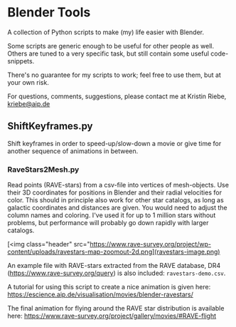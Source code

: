 

Blender Tools
==============

A collection of Python scripts to make (my) life easier with Blender.

Some scripts are generic enough to be useful for other people as well. Others are tuned to a very specific task, but still contain some useful code-snippets.

There's no guarantee for my scripts to work; feel free to use them, but at your own risk.

For questions, comments, suggestions, please contact me at
Kristin Riebe, kriebe@aip.de


## ShiftKeyframes.py
Shift keyframes in order to speed-up/slow-down a movie
or give time for another sequence of animations in between.

### RaveStars2Mesh.py
Read points (RAVE-stars) from a csv-file into vertices of mesh-objects.
Use their 3D coordinates for positions in Blender and their 
radial velocities for color. This should in principle also work for other star catalogs, as long as galactic coordinates and distances are given. You would need to adjust the column names and coloring.
I've used it for up to 1 million stars without problems, but performance will probably go down rapidly with larger catalogs.

[<img class="header" src="https://www.rave-survey.org/project/wp-content/uploads/ravestars-map-zoomout-2d.png](ravestars-image.png)

An example file with RAVE-stars extracted from the RAVE database, DR4 (https://www.rave-survey.org/query) is also included:
`ravestars-demo.csv`.

A tutorial for using this script to create a nice animation is given here:
https://escience.aip.de/visualisation/movies/blender-ravestars/

The final animation for flying around the RAVE star distribution is available here:
https://www.rave-survey.org/project/gallery/movies/#RAVE-flight


